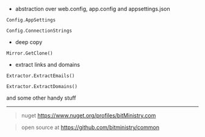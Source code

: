 

* abstraction over web.config, app.config and appsettings.json

`Config.AppSettings`

`Config.ConnectionStrings`

* deep copy

`Mirror.GetClone()`

* extract links and domains

`Extractor.ExtractEmails()`

`Extractor.ExtractDomains()`

and some other handy stuff

---

> nuget <https://www.nuget.org/profiles/bitMinistry.com>

> open source at <https://github.com/bitministry/common>
